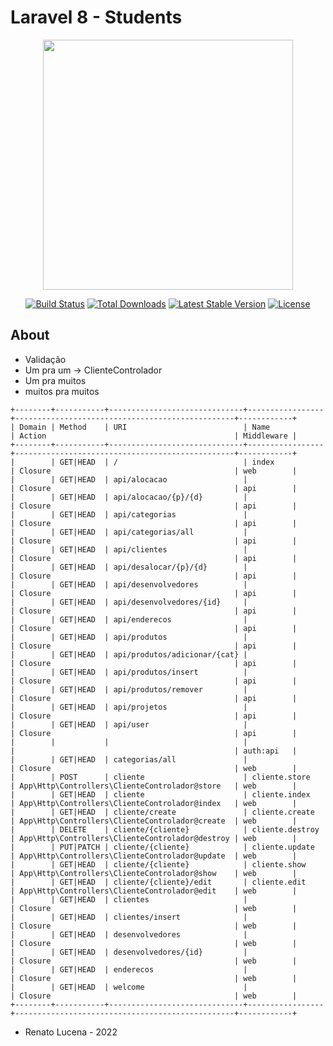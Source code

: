 # Laravel 8 - Students

<p align="center"><a href="https://laravel.com" target="_blank"><img src="https://raw.githubusercontent.com/laravel/art/master/logo-lockup/5%20SVG/2%20CMYK/1%20Full%20Color/laravel-logolockup-cmyk-red.svg" width="400"></a></p>

<p align="center">
<a href="https://travis-ci.org/laravel/framework"><img src="https://travis-ci.org/laravel/framework.svg" alt="Build Status"></a>
<a href="https://packagist.org/packages/laravel/framework"><img src="https://poser.pugx.org/laravel/framework/d/total.svg" alt="Total Downloads"></a>
<a href="https://packagist.org/packages/laravel/framework"><img src="https://poser.pugx.org/laravel/framework/v/stable.svg" alt="Latest Stable Version"></a>
<a href="https://packagist.org/packages/laravel/framework"><img src="https://poser.pugx.org/laravel/framework/license.svg" alt="License"></a>
</p>

## About 

- Validação
- Um pra um -> ClienteControlador
- Um pra muitos
- muitos pra muitos

```
+--------+-----------+------------------------------+-----------------+-------------------------------------------------+------------+
| Domain | Method    | URI                          | Name            | Action                                          | Middleware |
+--------+-----------+------------------------------+-----------------+-------------------------------------------------+------------+
|        | GET|HEAD  | /                            | index           | Closure                                         | web        |
|        | GET|HEAD  | api/alocacao                 |                 | Closure                                         | api        |
|        | GET|HEAD  | api/alocacao/{p}/{d}         |                 | Closure                                         | api        |
|        | GET|HEAD  | api/categorias               |                 | Closure                                         | api        |
|        | GET|HEAD  | api/categorias/all           |                 | Closure                                         | api        |
|        | GET|HEAD  | api/clientes                 |                 | Closure                                         | api        |
|        | GET|HEAD  | api/desalocar/{p}/{d}        |                 | Closure                                         | api        |
|        | GET|HEAD  | api/desenvolvedores          |                 | Closure                                         | api        |
|        | GET|HEAD  | api/desenvolvedores/{id}     |                 | Closure                                         | api        |
|        | GET|HEAD  | api/enderecos                |                 | Closure                                         | api        |
|        | GET|HEAD  | api/produtos                 |                 | Closure                                         | api        |
|        | GET|HEAD  | api/produtos/adicionar/{cat} |                 | Closure                                         | api        |
|        | GET|HEAD  | api/produtos/insert          |                 | Closure                                         | api        |
|        | GET|HEAD  | api/produtos/remover         |                 | Closure                                         | api        |
|        | GET|HEAD  | api/projetos                 |                 | Closure                                         | api        |
|        | GET|HEAD  | api/user                     |                 | Closure                                         | api        |
|        |           |                              |                 |                                                 | auth:api   |
|        | GET|HEAD  | categorias/all               |                 | Closure                                         | web        |
|        | POST      | cliente                      | cliente.store   | App\Http\Controllers\ClienteControlador@store   | web        |
|        | GET|HEAD  | cliente                      | cliente.index   | App\Http\Controllers\ClienteControlador@index   | web        |
|        | GET|HEAD  | cliente/create               | cliente.create  | App\Http\Controllers\ClienteControlador@create  | web        |
|        | DELETE    | cliente/{cliente}            | cliente.destroy | App\Http\Controllers\ClienteControlador@destroy | web        |
|        | PUT|PATCH | cliente/{cliente}            | cliente.update  | App\Http\Controllers\ClienteControlador@update  | web        |
|        | GET|HEAD  | cliente/{cliente}            | cliente.show    | App\Http\Controllers\ClienteControlador@show    | web        |
|        | GET|HEAD  | cliente/{cliente}/edit       | cliente.edit    | App\Http\Controllers\ClienteControlador@edit    | web        |
|        | GET|HEAD  | clientes                     |                 | Closure                                         | web        |
|        | GET|HEAD  | clientes/insert              |                 | Closure                                         | web        |
|        | GET|HEAD  | desenvolvedores              |                 | Closure                                         | web        |
|        | GET|HEAD  | desenvolvedores/{id}         |                 | Closure                                         | web        |
|        | GET|HEAD  | enderecos                    |                 | Closure                                         | web        |
|        | GET|HEAD  | welcome                      |                 | Closure                                         | web        |
+--------+-----------+------------------------------+-----------------+-------------------------------------------------+------------+
```

- Renato Lucena - 2022
